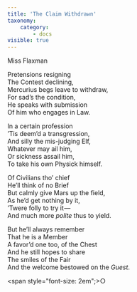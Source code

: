 ```yaml
---
title: 'The Claim Withdrawn'
taxonomy:
    category:
        - docs
visible: true
---
```


<div class="author">Miss Flaxman</div>

Pretensions resigning  
The Contest declining,  
Mercurius begs leave to withdraw,  
For sad’s the condition,  
He speaks with submission  
Of him who engages in Law.  
  
In a certain profession  
’Tis deem’d a transgression,  
And silly the mis-judging Elf,  
Whatever may ail him,  
Or sickness assail him,  
To take his own Physick himself.  
  
Of Civilians tho’ chief  
He’ll think of no Brief  
But calmly give Mars up the field,  
As he’d get nothing by it,  
’Twere folly to try it —   
And much more *polite* thus to yield.  
  
But he’ll always remember  
That he is a Member  
A favor’d one too, of the Chest  
And he still hopes to share  
The smiles of the Fair  
And the welcome bestowed on the *Guest*.  
  
<span style="font-size: 2em";>&#9675;</span>